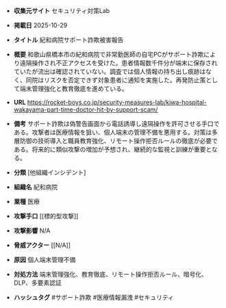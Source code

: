 - **収集元サイト**
セキュリティ対策Lab

- **掲載日**
2025-10-29

- **タイトル**
紀和病院サポート詐欺被害報告

- **概要**
和歌山県橋本市の紀和病院で非常勤医師の自宅PCがサポート詐欺により遠隔操作され不正アクセスを受けた。患者情報数千件分が端末に保存されていたが流出は確認されていない。調査では個人情報の持ち出し痕跡はなく、同院はリスクを否定できず対象患者に通知を実施した。再発防止策として端末管理強化と教育徹底を進めている。

- **URL**
https://rocket-boys.co.jp/security-measures-lab/kiwa-hospital-wakayama-part-time-doctor-hit-by-support-scam/

- **備考**
サポート詐欺は偽警告画面から電話誘導し遠隔操作を許可させる手口である。攻撃者は医療情報を狙い、個人端末の管理不備を悪用する。対策は多層防御の技術導入と職員教育強化、リモート操作拒否ルールの徹底が必要である。将来的に類似攻撃の増加が予想され、継続的な監視と訓練が重要となる。

- **分類**
[他組織インシデント]

- **組織名**
紀和病院

- **業種**
医療

- **攻撃手口**
[[標的型攻撃]]

- **攻撃影響**
N/A

- **脅威アクター**
[[N/A]]

- **原因**
個人端末管理不備

- **対処方法**
端末管理強化、教育徹底、リモート操作拒否ルール、暗号化、DLP、多要素認証

- **ハッシュタグ**
#サポート詐欺 #医療情報漏洩 #セキュリティ
